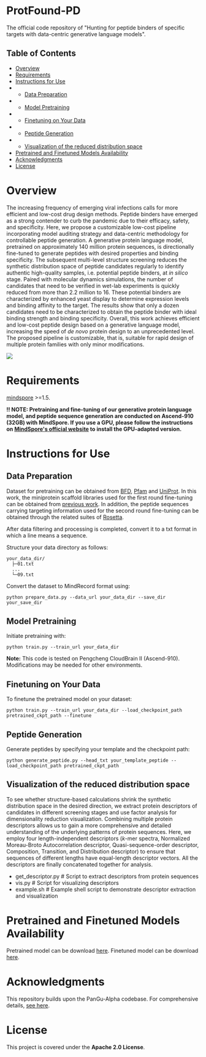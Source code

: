 ﻿# ProtFound-PD

The official code repository of "Hunting for peptide binders of specific targets with data-centric generative language models".

## Table of Contents

- [Overview](#overview)
- [Requirements](#requirements)
- [Instructions for Use](#instructions-for-use)
- - [Data Preparation](#data-preparation)
- - [Model Pretraining](#model-pretraining)
- - [Finetuning on Your Data](#finetuning-on-your-data)
- - [Peptide Generation](#peptide-generation)
-  - [Visualization of the reduced distribution space](#visualization-of-the-reduced-distribution-space)
- [Pretrained and Finetuned Models Availability](#pretrained-and-finetuned-models-availability)
- [Acknowledgments](#acknowledgments)
- [License](#license)

# Overview

The increasing frequency of emerging viral infections calls for more    efficient and low-cost drug design methods. Peptide binders have  emerged as a strong contender to curb the pandemic due to their    efficacy, safety, and specificity. Here, we propose a customizable    low-cost pipeline incorporating model auditing strategy and    data-centric methodology for controllable peptide generation. A    generative protein language model, pretrained on approximately 140    million protein sequences, is directionally fine-tuned to generate    peptides with desired properties and binding specificity. The    subsequent multi-level structure screening reduces the synthetic    distribution space of peptide candidates regularly to identify    authentic high-quality samples, i.e. potential peptide binders, at    *in silico* stage. Paired with molecular dynamics simulations, the number of candidates that need to be verified in wet-lab experiments    is quickly reduced from more than 2.2 million to 16. These potential    binders are characterized by enhanced yeast display to determine    expression levels and binding affinity to the target. The results    show that only a dozen candidates need to be characterized to obtain    the peptide binder with ideal binding strength and binding    specificity. Overall, this work achieves efficient and low-cost    peptide design based on a generative language model, increasing the    speed of *de novo* protein design to an unprecedented level. The    proposed pipeline is customizable, that is, suitable for rapid design    of multiple protein families with only minor modifications.

![](/imgs/2023-12-28/Sn4gdTokSbxlzGLQ.png)
# Requirements

[mindspore](https://www.mindspore.cn/en) >=1.5.

**!! NOTE: Pretraining and fine-tuning of our generative protein language model, and peptide sequence generation are conducted on **Ascend-910 (32GB)** with MindSpore. If you use a GPU, please follow the instructions on [MindSpore's official website](https://www.mindspore.cn/en) to install the GPU-adapted version.**



#  Instructions for Use





## Data Preparation

Dataset for pretraining can be obtained from [BFD](https://bfd.mmseqs.com/), [Pfam](http://pfam.xfam.org/) and [UniProt](https://www.uniprot.org/). In this work, the miniprotein scaffold libraries used for the first round fine-tuning can be obtained from [previous work](https://www.nature.com/articles/s41586-022-04654-9). In addition, the peptide sequences carrying targeting information used for the second round fine-tuning can be obtained through the related suites of [Rosetta](https://www.rosettacommons.org/).

After data filtering and processing is completed, convert it to a txt format in which a line means a sequence.

Structure your data directory as follows:

```plaintext
your_data_dir/
  ├─01.txt
  ...
  └─09.txt
```

Convert the dataset to MindRecord format using:

```shell
python prepare_data.py --data_url your_data_dir --save_dir your_save_dir
```

## Model Pretraining

Initiate pretraining with:

```shell
python train.py --train_url your_data_dir
```

**Note:** This code is tested on Pengcheng CloudBrain II (Ascend-910). Modifications may be needed for other environments.



## Finetuning on Your Data

To finetune the pretrained model on your dataset:

```shell
python train.py --train_url your_data_dir --load_checkpoint_path pretrained_ckpt_path --finetune
```

## Peptide Generation

Generate peptides by specifying your template and the checkpoint path:

```shell
python generate_peptide.py --head_txt your_template_peptide --load_checkpoint_path pretrained_ckpt_path
```


## Visualization of the reduced distribution space

To see whether structure-based calculations shrink the synthetic distribution space in the desired direction, we extract protein descriptors of candidates in different screening stages and use factor analysis for dimensionality reduction visualization. Combining multiple protein descriptors allows us to gain a more comprehensive and detailed understanding of the underlying patterns of protein sequences. Here, we employ four length-independent descriptors ($k$-mer spectra, Normalized Moreau-Broto Autocorrelation descriptor, Quasi-sequence-order descriptor, Composition, Transition, and Distribution descriptor) to ensure that sequences of different lengths have equal-length descriptor vectors.  All the descriptors are finally concatenated together for analysis.

  - get_descriptor.py                # Script to extract descriptors from protein sequences
  -  vis.py                           # Script for visualizing descriptors
  -  example.sh                       # Example shell script to demonstrate descriptor extraction and visualization


# Pretrained and Finetuned Models Availability

Pretrained model can be download [here](https://figshare.com/ndownloader/files/43847313).
Finetuned model can be download [here](https://figshare.com/ndownloader/files/43847910).

# Acknowledgments

This repository builds upon the PanGu-Alpha codebase. For comprehensive details, [see here](https://openi.pcl.ac.cn/PCL-Platform.Intelligence/PanGu-Alpha).

# License
This project is covered under the **Apache 2.0 License**.
